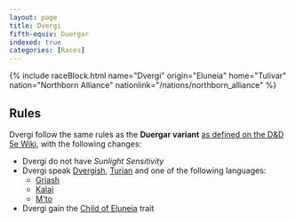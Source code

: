 ```yaml
---
layout: page
title: Dvergi
fifth-equiv: Duergar
indexed: true
categories: [Races]
---
```


{% include raceBlock.html name="Dvergi" origin="Eluneia" home="Tulivar" nation="Northborn Alliance" nationlink="/nations/northborn_alliance" %}

## Rules

Dvergi follow the same rules as the **Duergar variant** [as defined on the D&D 5e Wiki](https://www.dandwiki.com/wiki/Duergar,_Variant_(5e_Subrace)), with the following changes:

- Dvergi do not have _Sunlight Sensitivity_
- Dvergi speak [Dvergish](/general/languages), [Turian](/general/languages) and one of the following languages:
  - [Griash](/general/languages)
  - [Kalai](/general/languages)
  - [M'to](/general/languages)
- Dvergi gain the [Child of Eluneia](/rules/child_of_eluneia) trait
